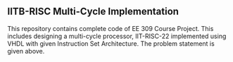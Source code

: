 ## IITB-RISC Multi-Cycle Implementation

This repository contains complete code of EE 309 Course Project. This includes designing a multi-cycle processor, IIT-RISC-22 implemented using VHDL with given Instruction Set Architecture. The problem statement is given above.
